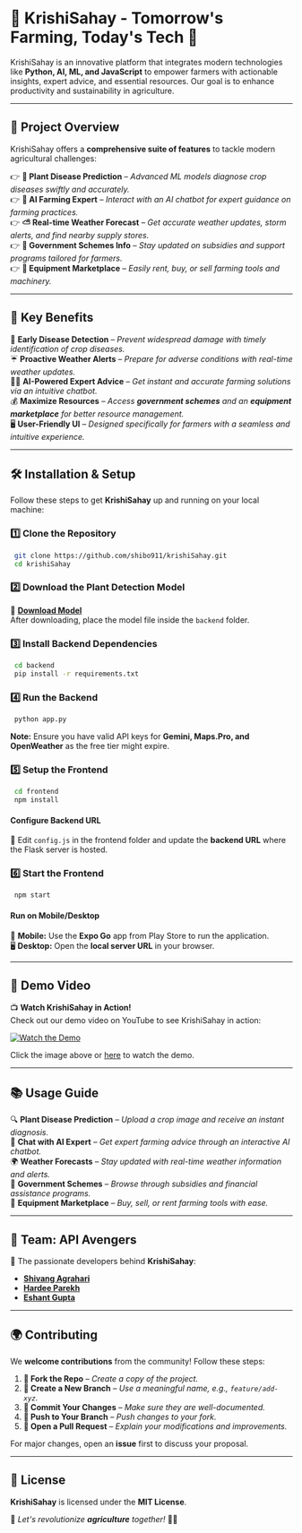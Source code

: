 # 🌾 KrishiSahay - Tomorrow's Farming, Today's Tech 🌱

KrishiSahay is an innovative platform that integrates modern technologies like **Python, AI, ML, and JavaScript** to empower farmers with actionable insights, expert advice, and essential resources. Our goal is to enhance productivity and sustainability in agriculture.

---

## 🚀 Project Overview

KrishiSahay offers a **comprehensive suite of features** to tackle modern agricultural challenges:

👉 **🌿 Plant Disease Prediction** – _Advanced ML models diagnose crop diseases swiftly and accurately._  
👉 **🤖 AI Farming Expert** – _Interact with an AI chatbot for expert guidance on farming practices._  
👉 **⛅ Real-time Weather Forecast** – _Get accurate weather updates, storm alerts, and find nearby supply stores._  
👉 **📝 Government Schemes Info** – _Stay updated on subsidies and support programs tailored for farmers._  
👉 **🚜 Equipment Marketplace** – _Easily rent, buy, or sell farming tools and machinery._  

---

## 🎯 Key Benefits

🌱 **Early Disease Detection** – _Prevent widespread damage with timely identification of crop diseases._  
☔️ **Proactive Weather Alerts** – _Prepare for adverse conditions with real-time weather updates._  
🧑‍🌾 **AI-Powered Expert Advice** – _Get instant and accurate farming solutions via an intuitive chatbot._  
💰 **Maximize Resources** – _Access **government schemes** and an **equipment marketplace** for better resource management._  
🖥️ **User-Friendly UI** – _Designed specifically for farmers with a seamless and intuitive experience._  

---

## 🛠️ Installation & Setup

Follow these steps to get **KrishiSahay** up and running on your local machine:

### 1️⃣ Clone the Repository
```bash
 git clone https://github.com/shibo911/krishiSahay.git
 cd krishiSahay
```

### 2️⃣ Download the Plant Detection Model
💽 **[Download Model](https://drive.google.com/file/d/1AngdnHknntvq0epasAPU5RGDo8lulojM/view)**  
After downloading, place the model file inside the `backend` folder.

### 3️⃣ Install Backend Dependencies
```bash
 cd backend
 pip install -r requirements.txt
```

### 4️⃣ Run the Backend
```bash
 python app.py
```
**Note:** Ensure you have valid API keys for **Gemini, Maps.Pro, and OpenWeather** as the free tier might expire.

### 5️⃣ Setup the Frontend
```bash
 cd frontend
 npm install
```

#### Configure Backend URL
📝 Edit `config.js` in the frontend folder and update the **backend URL** where the Flask server is hosted.

### 6️⃣ Start the Frontend
```bash
 npm start
```

#### Run on Mobile/Desktop
📱 **Mobile:** Use the **Expo Go** app from Play Store to run the application.  
🖥️ **Desktop:** Open the **local server URL** in your browser.

---

## 🎥 Demo Video

📺 **Watch KrishiSahay in Action!**  
Check out our demo video on YouTube to see KrishiSahay in action:

[![Watch the Demo](https://img.youtube.com/vi/sYwO2KSTbNI/0.jpg)](https://www.youtube.com/watch?v=sYwO2KSTbNI)

Click the image above or [here](https://www.youtube.com/watch?v=sYwO2KSTbNI) to watch the demo.

---

## 📚 Usage Guide

🔍 **Plant Disease Prediction** – _Upload a crop image and receive an instant diagnosis._  
💬 **Chat with AI Expert** – _Get expert farming advice through an interactive AI chatbot._  
🌍 **Weather Forecasts** – _Stay updated with real-time weather information and alerts._  
🏩 **Government Schemes** – _Browse through subsidies and financial assistance programs._  
🛙 **Equipment Marketplace** – _Buy, sell, or rent farming tools with ease._  

---

## 👥 Team: API Avengers

🚀 The passionate developers behind **KrishiSahay**:

- **[Shivang Agrahari](https://www.linkedin.com/in/shivangagrahari/)**  
- **[Hardee Parekh](https://www.linkedin.com/in/hardeeparekh/)**  
- **[Eshant Gupta](https://www.linkedin.com/in/eshant-gupta-a9995b280/)**  

---

## 🌍 Contributing

We **welcome contributions** from the community! Follow these steps:

1. **🔄 Fork the Repo** – _Create a copy of the project._  
2. **🌿 Create a New Branch** – _Use a meaningful name, e.g., `feature/add-xyz`._  
3. **📝 Commit Your Changes** – _Make sure they are well-documented._  
4. **📄 Push to Your Branch** – _Push changes to your fork._  
5. **💐 Open a Pull Request** – _Explain your modifications and improvements._  

For major changes, open an **issue** first to discuss your proposal.

---

## 🦠 License

**KrishiSahay** is licensed under the **MIT License**.  

🌾 _Let's revolutionize **agriculture** together!_ 🚜✨

